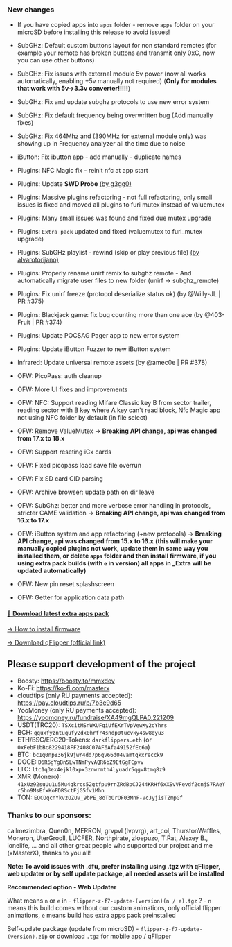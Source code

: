 ### New changes
* If you have copied apps into `apps` folder - remove `apps` folder on your microSD before installing this release to avoid issues!
* SubGHz: Default custom buttons layout for non standard remotes (for example your remote has broken buttons and transmit only 0xC, now you can use other buttons)
* SubGHz: Fix issues with external module 5v power (now all works automatically, enabling +5v manually not required) (**Only for modules that work with 5v->3.3v converter!!!!!**)
* SubGHz: Fix and update subghz protocols to use new error system
* SubGHz: Fix default frequency being overwritten bug (Add manually fixes)
* SubGHz: Fix 464Mhz and (390MHz for external module only) was showing up in Frequency analyzer all the time due to noise
* iButton: Fix ibutton app - add manually - duplicate names
* Plugins: NFC Magic fix - reinit nfc at app start
* Plugins: Update **SWD Probe** [(by g3gg0)](https://github.com/g3gg0/flipper-swd_probe)
* Plugins: Massive plugins refactoring - not full refactoring, only small issues is fixed and moved all plugins to furi mutex instead of valuemutex
* Plugins: Many small issues was found and fixed due mutex upgrade
* Plugins: `Extra pack` updated and fixed (valuemutex to furi_mutex upgrade)
* Plugins: SubGHz playlist - rewind (skip or play previous file) [(by alvarotorijano)](https://github.com/alvarotorijano/playListMod/blob/main/playlistMod.c)
* Plugins: Properly rename unirf remix to subghz remote - And automatically migrate user files to new folder (unirf -> subghz_remote)
* Plugins: Fix unirf freeze (protocol deserialize status ok) (by @Willy-JL | PR #375)
* Plugins: Blackjack game: fix bug counting more than one ace (by @403-Fruit | PR #374)
* Plugins: Update POCSAG Pager app to new error system
* Plugins: Update iButton Fuzzer to new iButton system
* Infrared: Update universal remote assets (by @amec0e | PR #378)
* OFW: PicoPass: auth cleanup
* OFW: More UI fixes and improvements
* OFW: NFC: Support reading Mifare Classic key B from sector trailer, reading sector with B key where A key can't read block,  Nfc Magic app not using NFC folder by default (in file select) 
* OFW: Remove ValueMutex -> **Breaking API change, api was changed from 17.x to 18.x** 
* OFW: Support reseting iCx cards
* OFW: Fixed picopass load save file overrun
* OFW: Fix SD card CID parsing
* OFW: Archive browser: update path on dir leave 
* OFW: SubGhz: better and more verbose error handling in protocols, stricter CAME validation -> **Breaking API change, api was changed from 16.x to 17.x** 
* OFW: iButton system and app refactoring (+new protocols) -> **Breaking API change, api was changed from 15.x to 16.x** 
**(this will make your manually copied plugins not work, update them in same way you installed them, or delete `apps` folder and then install firmware, if you using extra pack builds (with `e` in version) all apps in _Extra will be updated automatically)**

* OFW: New pin reset splashscreen
* OFW: Getter for application data path

#### [🎲 Download latest extra apps pack](https://github.com/xMasterX/unleashed-extra-pack/archive/refs/heads/main.zip)

[-> How to install firmware](https://github.com/DarkFlippers/unleashed-firmware/blob/dev/documentation/HowToInstall.md)

[-> Download qFlipper (official link)](https://flipperzero.one/update)

## Please support development of the project
* Boosty: https://boosty.to/mmxdev
* Ko-Fi: https://ko-fi.com/masterx
* cloudtips (only RU payments accepted): https://pay.cloudtips.ru/p/7b3e9d65
* YooMoney (only RU payments accepted): https://yoomoney.ru/fundraise/XA49mgQLPA0.221209
* USDT(TRC20): `TSXcitMSnWXUFqiUfEXrTVpVewXy2cYhrs`
* BCH: `qquxfyzntuqufy2dx0hrfr4sndp0tucvky4sw8qyu3`
* ETH/BSC/ERC20-Tokens: `darkflippers.eth` (or `0xFebF1bBc8229418FF2408C07AF6Afa49152fEc6a`)
* BTC: `bc1q0np836jk9jwr4dd7p6qv66d04vamtqkxrecck9`
* DOGE: `D6R6gYgBn5LwTNmPyvAQR6bZ9EtGgFCpvv`
* LTC: `ltc1q3ex4ejkl0xpx3znwrmth4lyuadr5qgv8tmq8z9`
* XMR (Monero): `41xUz92suUu1u5Mu4qkrcs52gtfpu9rnZRdBpCJ244KRHf6xXSvVFevdf2cnjS7RAeYr5hn9MsEfxKoFDRSctFjG5fv1Mhn`
* TON: `EQCOqcnYkvzOZUV_9bPE_8oTbOrOF03MnF-VcJyjisTZmpGf`

### Thanks to our sponsors:
callmezimbra, Quen0n, MERRON, grvpvl (lvpvrg), art_col, ThurstonWaffles, Moneron, UterGrooll, LUCFER, Northpirate, zloepuzo, T.Rat, Alexey B., ionelife, ...
and all other great people who supported our project and me (xMasterX), thanks to you all!

**Note: To avoid issues with .dfu, prefer installing using .tgz with qFlipper, web updater or by self update package, all needed assets will be installed**

**Recommended option - Web Updater**

What means `n` or `e` in - `flipper-z-f7-update-(version)(n / e).tgz` ? - `n` means this build comes without our custom animations, only official flipper animations, 
`e` means build has extra apps pack preinstalled

Self-update package (update from microSD) - `flipper-z-f7-update-(version).zip` or download `.tgz` for mobile app / qFlipper


